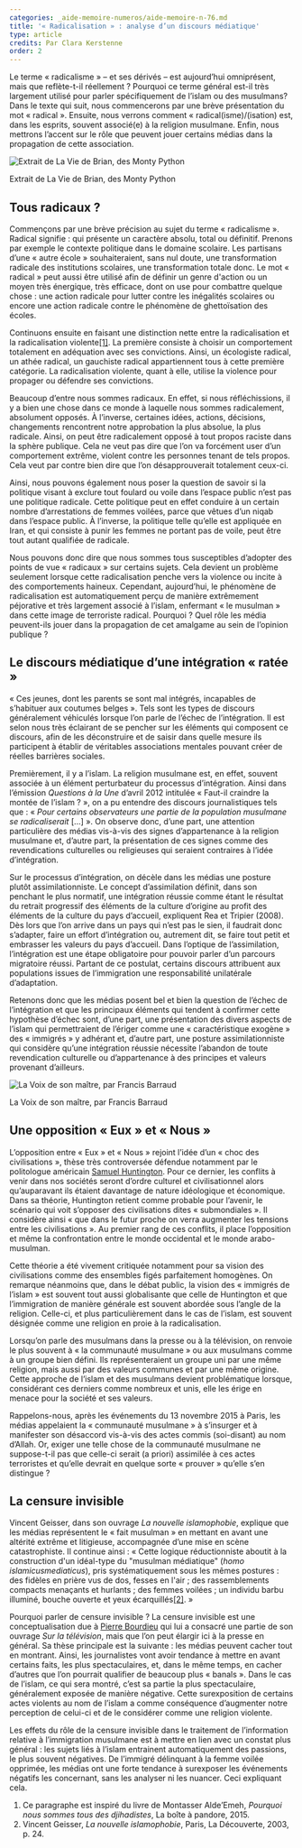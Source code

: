 ```yaml
---
categories: _aide-memoire-numeros/aide-memoire-n-76.md
title: '« Radicalisation » : analyse d’un discours médiatique'
type: article
credits: Par Clara Kerstenne
order: 2
---
```

Le terme « radicalisme » – et ses dérivés – est aujourd’hui omniprésent, mais que reflète-t-il réellement ? Pourquoi ce terme général est-il très largement utilisé pour parler spécifiquement de l’islam ou des musulmans? Dans le texte qui suit, nous commencerons par une brève présentation du mot « radical ». Ensuite, nous verrons comment « radical(isme)/(isation) est, dans les esprits, souvent associé(e) à la religion musulmane. Enfin, nous mettrons l’accent sur le rôle que peuvent jouer certains médias dans la propagation de cette association.

![Extrait de La Vie de Brian, des Monty Python](/assets/uploads/am-76-extrait-de-la-vie-de-brian.jpg)

<span class="img-copyright"> Extrait de La Vie de Brian, des Monty Python

## Tous radicaux ?

Commençons par une brève précision au sujet du terme « radicalisme ». Radical signifie : qui présente un caractère absolu, total ou définitif. Prenons par exemple le contexte politique dans le domaine scolaire. Les partisans d’une « autre école » souhaiteraient, sans nul doute, une transformation radicale des institutions scolaires, une transformation totale donc. Le mot « radical » peut aussi être utilisé afin de définir un genre d'action ou un moyen très énergique, très efficace, dont on use pour combattre quelque chose : une action radicale pour lutter contre les inégalités scolaires ou encore une action radicale contre le phénomène de ghettoïsation des écoles.

Continuons ensuite en faisant une distinction nette entre la radicalisation et la radicalisation violente[[1]](#footnote-1). La première consiste à choisir un comportement totalement en adéquation avec ses convictions. Ainsi, un écologiste radical, un athée radical, un gauchiste radical appartiennent tous à cette première catégorie. La radicalisation violente, quant à elle, utilise la violence pour propager ou défendre ses convictions.

Beaucoup d’entre nous sommes radicaux. En effet, si nous réfléchissions, il y a bien une chose dans ce monde à laquelle nous sommes radicalement, absolument opposés. À l’inverse, certaines idées, actions, décisions, changements rencontrent notre approbation la plus absolue, la plus radicale. Ainsi, on peut être radicalement opposé à tout propos raciste dans la sphère publique. Cela ne veut pas dire que l’on va forcément user d’un comportement extrême, violent contre les personnes tenant de tels propos. Cela veut par contre bien dire que l’on désapprouverait totalement ceux-ci.

Ainsi, nous pouvons également nous poser la question de savoir si la politique visant à exclure tout foulard ou voile dans l’espace public n’est pas une politique radicale. Cette politique peut en effet conduire à un certain nombre d’arrestations de femmes voilées, parce que vêtues d’un niqab dans l’espace public. À l’inverse, la politique telle qu’elle est appliquée en Iran, et qui consiste à punir les femmes ne portant pas de voile, peut être tout autant qualifiée de radicale.

Nous pouvons donc dire que nous sommes tous susceptibles d’adopter des points de vue « radicaux » sur certains sujets. Cela devient un problème seulement lorsque cette radicalisation penche vers la violence ou incite à des comportements haineux. Cependant, aujourd’hui, le phénomène de radicalisation est automatiquement perçu de manière extrêmement péjorative et très largement associé à l’islam, enfermant « le musulman » dans cette image de terroriste radical. Pourquoi ? Quel rôle les média peuvent-ils jouer dans la propagation de cet amalgame au sein de l’opinion publique ?

## Le discours médiatique d’une intégration « ratée »

« Ces jeunes, dont les parents se sont mal intégrés, incapables de s’habituer aux coutumes belges ». Tels sont les types de discours généralement véhiculés lorsque l’on parle de l’échec de l’intégration. Il est selon nous très éclairant de se pencher sur les éléments qui composent ce discours, afin de les déconstruire et de saisir dans quelle mesure ils participent à établir de véritables associations mentales pouvant créer de réelles barrières sociales.

Premièrement, il y a l’islam. La religion musulmane est, en effet, souvent associée à un élément perturbateur du processus d’intégration. Ainsi dans l’émission _Questions à la Une_ d’avril 2012 intitulée « Faut-il craindre la montée de l’islam ? », on a pu entendre des discours journalistiques tels que : « _Pour certains observateurs une partie de la population musulmane se radicaliserait_ \[…] ». On observe donc, d’une part, une attention particulière des médias vis-à-vis des signes d’appartenance à la religion musulmane et, d’autre part, la présentation de ces signes comme des revendications culturelles ou religieuses qui seraient contraires à l’idée d’intégration.

Sur le processus d’intégration, on décèle dans les médias une posture plutôt assimilationniste. Le concept d’assimilation définit, dans son penchant le plus normatif, une intégration réussie comme étant le résultat du retrait progressif des éléments de la culture d’origine au profit des éléments de la culture du pays d’accueil, expliquent Rea et Tripier (2008). Dès lors que l’on arrive dans un pays qui n’est pas le sien, il faudrait donc s’adapter, faire un effort d’intégration ou, autrement dit, se faire tout petit et embrasser les valeurs du pays d’accueil. Dans l’optique de l’assimilation, l’intégration est une étape obligatoire pour pouvoir parler d’un parcours migratoire réussi. Partant de ce postulat, certains discours attribuent aux populations issues de l’immigration une responsabilité unilatérale d’adaptation.

Retenons donc que les médias posent bel et bien la question de l’échec de l’intégration et que les principaux éléments qui tendent à confirmer cette hypothèse d’échec sont, d’une part, une présentation des divers aspects de l’islam qui permettraient de l’ériger comme une « caractéristique exogène » des « immigrés » y adhérant et, d’autre part, une posture assimilationniste qui considère qu’une intégration réussie nécessite l’abandon de toute revendication culturelle ou d’appartenance à des principes et valeurs provenant d’ailleurs.



![La Voix de son maître, par Francis Barraud](/assets/uploads/am-76-kerstenne-la-voix-de-son-maitre-francis-barraud.jpg)

<span class="img-copyright"> La Voix de son maître, par Francis Barraud </span>


## Une opposition « Eux » et « Nous »


L’opposition entre « Eux » et « Nous » rejoint l’idée d’un « choc des civilisations », thèse très controversée défendue notamment par le politologue américain [Samuel Huntington](https://fr.wikipedia.org/wiki/Samuel_Huntington). Pour ce dernier, les conflits à venir dans nos sociétés seront d’ordre culturel et civilisationnel alors qu’auparavant ils étaient davantage de nature idéologique et économique. Dans sa théorie, Huntington retient comme probable pour l’avenir, le scénario qui voit s’opposer des civilisations dites « submondiales ». Il considère ainsi « que dans le futur proche on verra augmenter les tensions entre les civilisations ». Au premier rang de ces conflits, il place l’opposition et même la confrontation entre le monde occidental et le monde arabo-musulman.

Cette théorie a été vivement critiquée notamment pour sa vision des civilisations comme des ensembles figés parfaitement homogènes. On remarque néanmoins que, dans le débat public, la vision des « immigrés de l’islam » est souvent tout aussi globalisante que celle de Huntington et que l’immigration de manière générale est souvent abordée sous l’angle de la religion. Celle-ci, et plus particulièrement dans le cas de l’islam, est souvent désignée comme une religion en proie à la radicalisation.

Lorsqu’on parle des musulmans dans la presse ou à la télévision, on renvoie le plus souvent à « la communauté musulmane » ou aux musulmans comme à un groupe bien défini. Ils représenteraient un groupe uni par une même religion, mais aussi par des valeurs communes et par une même origine. Cette approche de l’islam et des musulmans devient problématique lorsque, considérant ces derniers comme nombreux et unis, elle les érige en menace pour la société et ses valeurs.

Rappelons-nous, après les événements du 13 novembre 2015 à Paris, les médias appelaient la « communauté musulmane » à s’insurger et à manifester son désaccord vis-à-vis des actes commis (soi-disant) au nom d’Allah. Or, exiger une telle chose de la communauté musulmane ne suppose-t-il pas que celle-ci serait (a priori) assimilée à ces actes terroristes et qu’elle devrait en quelque sorte « prouver » qu’elle s’en distingue ?

## La censure invisible

Vincent Geisser, dans son ouvrage _La nouvelle islamophobie_, explique que les médias représentent le « fait musulman » en mettant en avant une altérité extrême et litigieuse, accompagnée d’une mise en scène catastrophiste. Il continue ainsi : « Cette logique réductionniste aboutit à la construction d'un idéal-type du "musulman médiatique" (_homo islamicusmediaticus_), pris systématiquement sous les mêmes postures : des fidèles en prière vus de dos, fesses en l'air ; des rassemblements compacts menaçants et hurlants ; des femmes voilées ; un individu barbu illuminé, bouche ouverte et yeux écarquillés[[2]](#footnote-2). »

Pourquoi parler de censure invisible ? La censure invisible est une conceptualisation due à [Pierre Bourdieu](https://www.youtube.com/watch?v=vcc6AEpjdcY) qui lui a consacré une partie de son ouvrage _Sur la télévision_, mais que l’on peut élargir ici à la presse en général. Sa thèse principale est la suivante : les médias peuvent cacher tout en montrant. Ainsi, les journalistes vont avoir tendance à mettre en avant certains faits, les plus spectaculaires, et, dans le même temps, en cacher d’autres que l’on pourrait qualifier de beaucoup plus « banals ». Dans le cas de l’islam, ce qui sera montré, c’est sa partie la plus spectaculaire, généralement exposée de manière négative. Cette surexposition de certains actes violents au nom de l’islam a comme conséquence d’augmenter notre perception de celui-ci et de le considérer comme une religion violente.

Les effets du rôle de la censure invisible dans le traitement de l’information relative à l’immigration musulmane est à mettre en lien avec un constat plus général : les sujets liés à l’islam entrainent automatiquement des passions, le plus souvent négatives. De l’immigré délinquant à la femme voilée opprimée, les médias ont une forte tendance à surexposer les événements négatifs les concernant, sans les analyser ni les nuancer. Ceci expliquant cela.

1. Ce paragraphe est inspiré du livre de Montasser Alde’Emeh, _Pourquoi nous sommes tous des djihadistes_, La boîte à pandore, 2015.
2. Vincent Geisser, _La nouvelle islamophobie_, Paris, La Découverte, 2003, p. 24.

